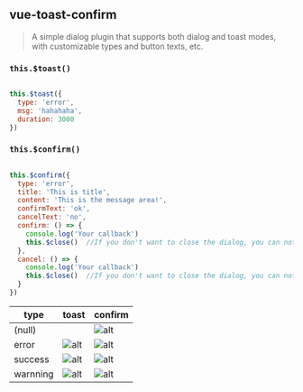 ## vue-toast-confirm


> A simple dialog plugin that supports both dialog and toast modes, with customizable types and button texts, etc.

### ```this.$toast()```

```javascript

this.$toast({
  type: 'error',
  msg: 'hahahaha',
  duration: 3000
})

```

### ```this.$confirm()```

```javascript

this.$confirm({
  type: 'error',
  title: 'This is title',
  content: 'This is the message area!',
  confirmText: 'ok',
  cancelText: 'no',
  confirm: () => {
    console.log('Your callback')
    this.$close()  //If you don't want to close the dialog, you can not use it.
  },
  cancel: () => {
    console.log('Your callback')
    this.$close()  //If you don't want to close the dialog, you can not use it.
  }
})

```

type | toast | confirm
---|---|---
 (null)| | ![alt](https://sansiro.me/upload/0685345cbb629464a721507a5349a0c6-WX20181010-170745.png)
error |  ![alt](https://sansiro.me/upload/050f93b8f65c250943796ae791a98d4e-WX20181010-165254.png) | ![alt](https://sansiro.me/upload/95155c3b40ba66331437be905ffb5ac5-WX20181010-170731.png)
success | ![alt](https://sansiro.me/upload/68334f9036750bb60734f62829b985bd-WX20181010-165235.png) | ![alt](https://sansiro.me/upload/5cf0d204ee56831ddfee7ab5996b60dc-WX20181010-165113.png)
warnning | ![alt](https://sansiro.me/upload/26d92cda7bc24f233326719720c7f0bf-WX20181010-165207.png) | ![alt](https://sansiro.me/upload/229d89301fae3e793b82f015a9e12ab2-WX20181010-165015.png)


